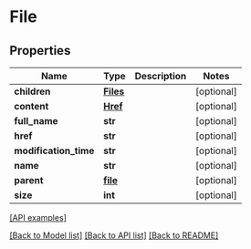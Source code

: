 # File

## Properties
Name | Type | Description | Notes
------------ | ------------- | ------------- | -------------
**children** | [**Files**](Files.md) |  | [optional] 
**content** | [**Href**](Href.md) |  | [optional] 
**full_name** | **str** |  | [optional] 
**href** | **str** |  | [optional] 
**modification_time** | **str** |  | [optional] 
**name** | **str** |  | [optional] 
**parent** | [**file**](file.md) |  | [optional] 
**size** | **int** |  | [optional] 

[[API examples]](http://devopshq.github.io/teamcity/teamcity_models/File.html)

[[Back to Model list]](../README.md#documentation-for-models) [[Back to API list]](../README.md#documentation-for-api-endpoints) [[Back to README]](../README.md)


